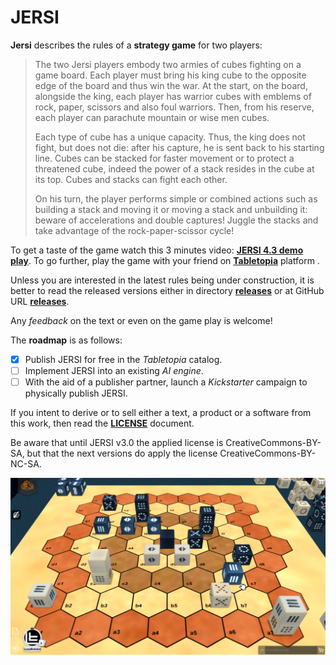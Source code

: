 # JERSI



**Jersi** describes the rules of a **strategy game** for two players:

> The two Jersi players embody two armies of cubes fighting on a game board. Each player must bring his king cube to the opposite edge of the board and thus win the war. At the start, on the board, alongside the king, each player has warrior cubes with emblems of rock, paper, scissors and also foul warriors. Then, from his reserve, each player can parachute mountain or wise men cubes.
>
> Each type of cube has a unique capacity. Thus, the king does not fight, but does not die: after his capture, he is sent back to his starting line. Cubes can be stacked for faster movement or to protect a threatened cube, indeed the power of a stack resides in the cube at its top. Cubes and stacks can fight each other.
>
> On his turn, the player performs simple or combined actions such as building a stack and moving it or moving a stack and unbuilding it: beware of accelerations and double captures!
> Juggle the stacks and take advantage of the rock-paper-scissor cycle!

To get a taste of the game watch this 3 minutes video: [**JERSI 4.3 demo play**](https://www.youtube.com/watch?v=Cgo8AJnYCfA). To go further, play the game with your friend on **[Tabletopia](https://tabletopia.com/games/jersi)** platform .

Unless you are interested in the latest rules being under construction, it is better to read the released versions either in directory [**releases**](./releases) or at GitHub URL [**releases**](https://github.com/LucasBorboleta/jersi/releases).

Any *feedback* on the text or even on the game play is welcome!

The **roadmap** is  as follows:

- [x] Publish JERSI for free in the *Tabletopia* catalog.
- [ ] Implement JERSI into an existing *AI engine*.
- [ ] With the aid of a publisher partner, launch a *Kickstarter* campaign to physically publish JERSI. 

If you intent to derive or to sell either a text, a product or a software from this work, then read the [**LICENSE**](./docs/LICENSE.md) document. 

Be aware that until JERSI v3.0 the applied license is CreativeCommons-BY-SA, but that the next versions do apply the license CreativeCommons-BY-NC-SA. 

![](./pictures/fictive-game.png)